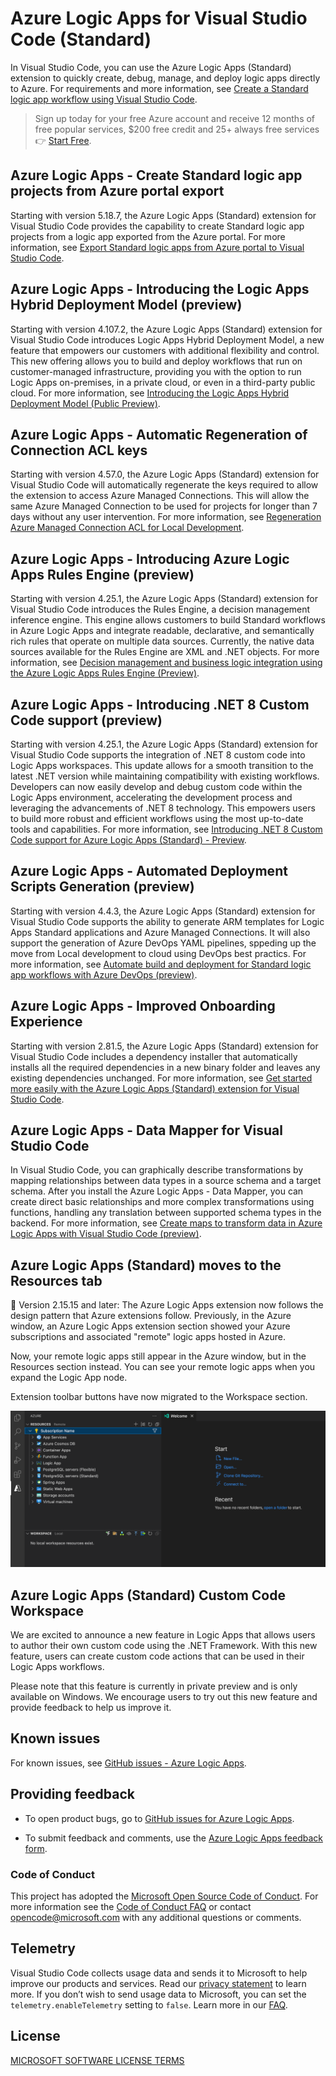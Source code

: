 # Azure Logic Apps for Visual Studio Code (Standard)

In Visual Studio Code, you can use the Azure Logic Apps (Standard) extension to quickly create, debug, manage, and deploy logic apps directly to Azure. For requirements and more information, see [Create a Standard logic app workflow using Visual Studio Code](https://go.microsoft.com/fwlink/?linkid=2222287).

> Sign up today for your free Azure account and receive 12 months of free popular services, $200 free credit and 25+ always free services 👉 [Start Free](https://azure.microsoft.com/free/open-source).

## Azure Logic Apps - Create Standard logic app projects from Azure portal export

Starting with version 5.18.7, the Azure Logic Apps (Standard) extension for Visual Studio Code provides the capability to create Standard logic app projects from a logic app exported from the Azure portal. For more information, see [Export Standard logic apps from Azure portal to Visual Studio Code](https://go.microsoft.com/fwlink/?linkid=2304930).

## Azure Logic Apps - Introducing the Logic Apps Hybrid Deployment Model (preview)

Starting with version 4.107.2, the Azure Logic Apps (Standard) extension for Visual Studio Code introduces Logic Apps Hybrid Deployment Model, a new feature that empowers our customers with additional flexibility and control. This new offering allows you to build and deploy workflows that run on customer-managed infrastructure, providing you with the option to run Logic Apps on-premises, in a private cloud, or even in a third-party public cloud. For more information, see [Introducing the Logic Apps Hybrid Deployment Model (Public Preview)](https://go.microsoft.com/fwlink/?linkid=2293544).

## Azure Logic Apps - Automatic Regeneration of Connection ACL keys

Starting with version 4.57.0, the Azure Logic Apps (Standard) extension for Visual Studio Code will automatically regenerate  the keys required to allow the extension to access Azure Managed Connections. This will allow the same Azure Managed Connection to be used for projects for longer than 7 days without any user intervention. For more information, see [Regeneration Azure Managed Connection ACL for Local Development](https://go.microsoft.com/fwlink/?linkid=2283427).

## Azure Logic Apps - Introducing Azure Logic Apps Rules Engine (preview)

Starting with version 4.25.1, the Azure Logic Apps (Standard) extension for Visual Studio Code introduces the Rules Engine, a decision management inference engine. This engine allows customers to build Standard workflows in Azure Logic Apps and integrate readable, declarative, and semantically rich rules that operate on multiple data sources. Currently, the native data sources available for the Rules Engine are XML and .NET objects. For more information, see [Decision management and business logic integration using the Azure Logic Apps Rules Engine (Preview)](https://go.microsoft.com/fwlink/?linkid=2279508).

## Azure Logic Apps - Introducing .NET 8 Custom Code support (preview)

Starting with version 4.25.1, the Azure Logic Apps (Standard) extension for Visual Studio Code supports the integration of .NET 8 custom code into Logic Apps workspaces. This update allows for a smooth transition to the latest .NET version while maintaining compatibility with existing workflows. Developers can now easily develop and debug custom code within the Logic Apps environment, accelerating the development process and leveraging the advancements of .NET 8 technology. This empowers users to build more robust and efficient workflows using the most up-to-date tools and capabilities. For more information, see [Introducing .NET 8 Custom Code support for Azure Logic Apps (Standard) - Preview](https://go.microsoft.com/fwlink/?linkid=2279312).

## Azure Logic Apps - Automated Deployment Scripts Generation (preview)

Starting with version 4.4.3, the Azure Logic Apps (Standard) extension for Visual Studio Code supports the ability to generate ARM templates for Logic Apps Standard applications and Azure Managed Connections. It will also support the generation of Azure DevOps YAML pipelines, sppeding up the move from Local development to cloud using DevOps best practics. For more information, see [Automate build and deployment for Standard logic app workflows with Azure DevOps (preview)](https://go.microsoft.com/fwlink/?linkid=2268158).

## Azure Logic Apps - Improved Onboarding Experience

Starting with version 2.81.5, the Azure Logic Apps (Standard) extension for Visual Studio Code includes a dependency installer that automatically installs all the required dependencies in a new binary folder and leaves any existing dependencies unchanged. For more information, see [Get started more easily with the Azure Logic Apps (Standard) extension for Visual Studio Code](https://go.microsoft.com/fwlink/?linkid=2254016).

## Azure Logic Apps - Data Mapper for Visual Studio Code

In Visual Studio Code, you can graphically describe transformations by mapping relationships between data types in a source schema and a target schema. After you install the Azure Logic Apps - Data Mapper, you can create direct basic relationships and more complex transformations using functions, handling any translation between supported schema types in the backend. For more information, see [Create maps to transform data in Azure Logic Apps with Visual Studio Code (preview)](https://go.microsoft.com/fwlink/?linkid=2234193).

## Azure Logic Apps (Standard) moves to the Resources tab

🎉 Version 2.15.15 and later: The Azure Logic Apps extension now follows the design pattern that Azure extensions follow. Previously, in the Azure window, an Azure Logic Apps extension section showed your Azure subscriptions and associated "remote" logic apps hosted in Azure.

Now, your remote logic apps still appear in the Azure window, but in the Resources section instead. You can see your remote logic apps when you expand the Logic App node.

Extension toolbar buttons have now migrated to the Workspace section.

![Azure Logic Apps in Resources tab.](/apps/vs-code-designer/src/assets/logicAppResources.png)

## Azure Logic Apps (Standard) Custom Code Workspace

We are excited to announce a new feature in Logic Apps that allows users to author their own custom code using the .NET Framework. With this new feature, users can create custom code actions that can be used in their Logic Apps workflows.

Please note that this feature is currently in private preview and is only available on Windows. We encourage users to try out this new feature and provide feedback to help us improve it.

## Known issues

For known issues, see [GitHub issues - Azure Logic Apps](https://github.com/Azure/LogicAppsUX/issues).

## Providing feedback

- To open product bugs, go to [GitHub issues for Azure Logic Apps](https://github.com/Azure/LogicAppsUX/issues).

- To submit feedback and comments, use the [Azure Logic Apps feedback form](https://aka.ms/lafeedback).

### Code of Conduct

This project has adopted the [Microsoft Open Source Code of Conduct](https://opensource.microsoft.com/codeofconduct/). For more information see the [Code of Conduct FAQ](https://opensource.microsoft.com/codeofconduct/faq/) or contact [opencode@microsoft.com](mailto:opencode@microsoft.com) with any additional questions or comments.

## Telemetry

Visual Studio Code collects usage data and sends it to Microsoft to help improve our products and services. Read our [privacy statement](https://go.microsoft.com/fwlink/?LinkID=528096&clcid=0x409) to learn more. If you don’t wish to send usage data to Microsoft, you can set the `telemetry.enableTelemetry` setting to `false`. Learn more in our [FAQ](https://code.visualstudio.com/docs/supporting/faq#_how-to-disable-telemetry-reporting).

## License

[MICROSOFT SOFTWARE LICENSE TERMS](https://raw.githubusercontent.com/Azure/logicapps/master/preview/LICENSE)
